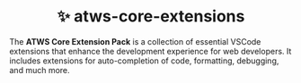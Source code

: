 <h1 align="center">✨ atws-core-extensions</h1>

The **ATWS Core Extension Pack** is a collection of essential VSCode extensions that enhance the development experience for web developers. It includes extensions for auto-completion of code, formatting, debugging, and much more.
